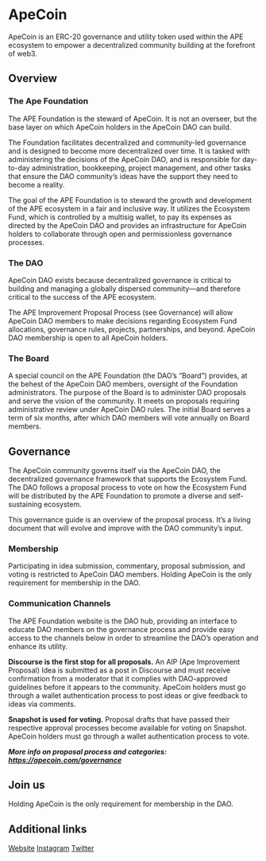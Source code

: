 # ApeCoin

ApeCoin is an ERC-20 governance and utility token used within the APE ecosystem to empower a decentralized community building at the forefront of web3.

## Overview

### The Ape Foundation
The APE Foundation is the steward of ApeCoin. It is not an overseer, but the base layer on which ApeCoin holders in the ApeCoin DAO can build.

The Foundation facilitates decentralized and community-led governance and is designed to become more decentralized over time. It is tasked with administering the decisions of the ApeCoin DAO, and is responsible for day-to-day administration, bookkeeping, project management, and other tasks that ensure the DAO community’s ideas have the support they need to become a reality.

The goal of the APE Foundation is to steward the growth and development of the APE ecosystem in a fair and inclusive way. It utilizes the Ecosystem Fund, which is controlled by a multisig wallet, to pay its expenses as directed by the ApeCoin DAO and provides an infrastructure for ApeCoin holders to collaborate through open and permissionless governance processes.

### The DAO
ApeCoin DAO exists because decentralized governance is critical to building and managing a globally dispersed community—and therefore critical to the success of the APE ecosystem.

The APE Improvement Proposal Process (see Governance) will allow ApeCoin DAO members to make decisions regarding Ecosystem Fund allocations, governance rules, projects, partnerships, and beyond. ApeCoin DAO membership is open to all ApeCoin holders.

### The Board
A special council on the APE Foundation (the DAO’s “Board”) provides, at the behest of the ApeCoin DAO members, oversight of the Foundation administrators. The purpose of the Board is to administer DAO proposals and serve the vision of the community. It meets on proposals requiring administrative review under ApeCoin DAO rules. The initial Board serves a term of six months, after which DAO members will vote annually on Board members.

## Governance

The ApeCoin community governs itself via the ApeCoin DAO, the decentralized governance framework that supports the Ecosystem Fund. The DAO follows a proposal process to vote on how the Ecosystem Fund will be distributed by the APE Foundation to promote a diverse and self-sustaining ecosystem.

This governance guide is an overview of the proposal process. It’s a living document that will evolve and improve with the DAO community’s input.

### Membership
Participating in idea submission, commentary, proposal submission, and voting is restricted to ApeCoin DAO members. Holding ApeCoin is the only requirement for membership in the DAO.

### Communication Channels
The APE Foundation website is the DAO hub, providing an interface to educate DAO members on the governance process and provide easy access to the channels below in order to streamline the DAO’s operation and enhance its utility.

**Discourse is the first stop for all proposals.** An AIP (Ape Improvement Proposal) Idea is submitted as a post in Discourse and must receive confirmation from a moderator that it complies with DAO-approved guidelines before it appears to the community. ApeCoin holders must go through a wallet authentication process to post ideas or give feedback to ideas via comments.

**Snapshot is used for voting.** Proposal drafts that have passed their respective approval processes become available for voting on Snapshot. ApeCoin holders must go through a wallet authentication process to vote.

***More info on proposal process and categories: https://apecoin.com/governance***

## Join us 

Holding ApeCoin is the only requirement for membership in the DAO.

## Additional links

[Website](https://apecoin.com/)
[Instagram](https://instagram.com/apecoindao)
[Twitter](https://twitter.com/apecoin)